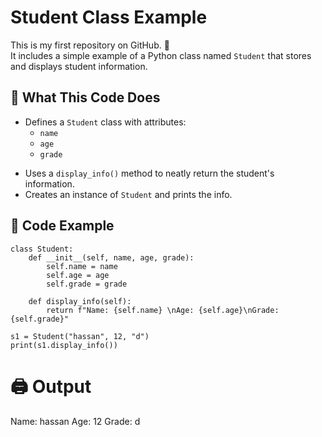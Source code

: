# Student Class Example

This is my first repository on GitHub. 🎉  
It includes a simple example of a Python class named `Student` that stores and displays student information.

## 🧠 What This Code Does

+ Defines a `Student` class with attributes:
  - `name`
  - `age`
  - `grade`
- Uses a `display_info()` method to neatly return the student's information.
- Creates an instance of `Student` and prints the info.

## 🧾 Code Example

```
class Student:
    def __init__(self, name, age, grade):
        self.name = name
        self.age = age
        self.grade = grade

    def display_info(self):
        return f"Name: {self.name} \nAge: {self.age}\nGrade: {self.grade}"

s1 = Student("hassan", 12, "d")
print(s1.display_info())
```
# 🖨 Output

Name: hassan 
Age: 12
Grade: d

